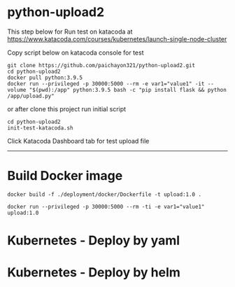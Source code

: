 # python-upload2
This step below for Run test on katacoda at
https://www.katacoda.com/courses/kubernetes/launch-single-node-cluster

Copy script below on katacoda console for test

```
git clone https://github.com/paichayon321/python-upload2.git
cd python-upload2
docker pull python:3.9.5
docker run --privileged -p 30000:5000 --rm -e var1="value1" -it --volume "$(pwd):/app" python:3.9.5 bash -c "pip install flask && python /app/upload.py"
```
or after clone this project run initial script 
```
cd python-upload2
init-test-katacoda.sh
```

Click Katacoda Dashboard tab for test upload file

---

# Build Docker image
```
docker build -f ./deployment/docker/Dockerfile -t upload:1.0 .

docker run --privileged -p 30000:5000 --rm -ti -e var1="value1" upload:1.0
```

# Kubernetes - Deploy by yaml


# Kubernetes - Deploy by helm
